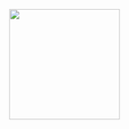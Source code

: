 <div id="header" align="center">
  <img src="https://giphy.com/embed/ZOQVgjJsnq4Jkin0Xe" width="200"/>
</div>
